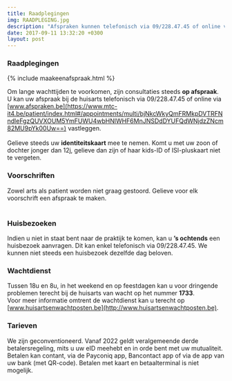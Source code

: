 ```yaml
---
title: Raadplegingen
img: RAADPLEGING.jpg
description: "Afspraken kunnen telefonisch via 09/228.47.45 of online via www.afspraken.be gemaakt worden."
date: 2017-09-11 13:32:20 +0300
layout: post
---
```



### Raadplegingen

{% include maakeenafspraak.html %}

Om lange wachttijden te voorkomen, zijn consultaties steeds **op afspraak**. <br>
U kan uw afspraak bij de huisarts telefonisch via 09/228.47.45 of online via [www.afspraken.be](https://www.mtc-it4.be/patient/index.html#/appointments/multi/bjNkcWkyQmFRMkpDVTRFNndleFgzQUVXOUM5YmFUWU4wbHNlWHF6MnJNSDdDYUFQdWNjdzZNcm82MU9pYk00Uw==) vastleggen.<br> <br>
Gelieve steeds uw **identiteitskaart** mee te nemen. Komt u met uw zoon of dochter jonger dan 12j, gelieve dan zijn of haar kids-ID of ISI-pluskaart niet te vergeten.

### Voorschriften
Zowel arts als patient worden niet graag gestoord. Gelieve voor elk voorschrift een afspraak te maken.<br><br>

### Huisbezoeken

Indien u niet in staat bent naar de praktijk te komen, kan u **’s ochtends** een huisbezoek aanvragen. Dit kan enkel telefonisch via 09/228.47.45. We kunnen niet steeds een huisbezoek dezelfde dag beloven. <br>



### Wachtdienst

Tussen 18u en 8u, in het weekend en op feestdagen kan u voor dringende problemen terecht bij de huisarts van wacht op het nummer **1733**. <br>
Voor meer informatie omtrent de wachtdienst kan u terecht op [www.huisartsenwachtposten.be](http://www.huisartsenwachtposten.be).

### Tarieven
We zijn geconventioneerd. Vanaf 2022 geldt veralgemeende derde betalersregeling, mits u uw eID meehebt en in orde bent met uw mutualiteit.
Betalen kan contant, via de Payconiq app, Bancontact app of via de app van uw bank (met QR-code). Betalen met kaart en betaalterminal is niet mogelijk. <br>

